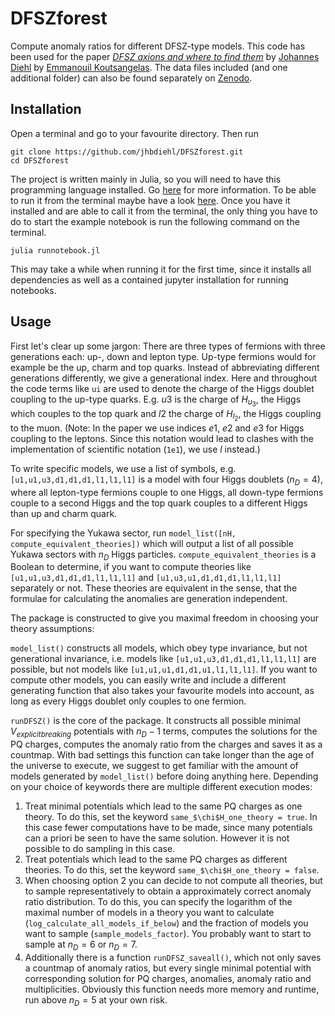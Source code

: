 # DFSZforest

Compute anomaly ratios for different DFSZ-type models. This code has been used for the paper [*DFSZ axions and where to find them*](https://arxiv.com) by [Johannes Diehl](https://scholar.google.com/citations?user=BrHSTFwAAAAJ) by [Emmanouil Koutsangelas](https://scholar.google.com/citations?user=9_w7hxYAAAAJ). The data files included (and one additional folder) can also be found separately on [Zenodo](https://zenodo.org/deposit/7620203).

## Installation

Open a terminal and go to your favourite directory. Then run

```shell
git clone https://github.com/jhbdiehl/DFSZforest.git
cd DFSZforest
```

The project is written mainly in Julia, so you will need to have this programming language installed. Go [here](https://julialang.org/) for more information. To be able to run it from the terminal maybe have a look [here](https://julialang.org/downloads/platform/). Once you have it installed and are able to call it from the terminal, the only thing you have to do to start the example notebook is run the following command on the terminal. 

```shell
julia runnotebook.jl
```

This may take a while when running it for the first time, since it installs all dependencies as well as a contained jupyter installation for running notebooks.

## Usage

First let's clear up some jargon: There are three types of fermions with three generations each: up-, down and lepton type. Up-type fermions would for example be the up, charm and top quarks. Instead of abbreviating different generations differently, we give a generational index. Here and throughout the code terms like `ui` are used to denote the charge of the Higgs doublet coupling to the up-type quarks. E.g. $u3$ is the charge of $H_{u_3}$, the Higgs which couples to the top quark and $l2$ the charge of $H_{l_2}$, the Higgs coupling to the muon. (Note: In the paper we use indices $e1$, $e2$ and $e3$ for Higgs coupling to the leptons. Since this notation would lead to clashes with the implementation of scientific notation (`1e1`), we use $l$ instead.)

To write specific models, we use a list of symbols, e.g. `[u1,u1,u3,d1,d1,d1,l1,l1,l1]` is a model with four Higgs doublets ($n_D=4$), where all lepton-type fermions couple to one Higgs, all down-type fermions couple to a second Higgs and the top quark couples to a different Higgs than up and charm quark.

For specifying the Yukawa sector, run
`
  model_list([nH, compute_equivalent_theories])
`
which will output a list of all possible Yukawa sectors with $n_D$ Higgs particles. `compute_equivalent_theories` is a Boolean to determine, if you want to compute theories like `[u1,u1,u3,d1,d1,d1,l1,l1,l1]` and `[u1,u3,u1,d1,d1,d1,l1,l1,l1]` separately or not. These theories are equivalent in the sense, that the formulae for calculating the anomalies are generation independent.

The package is constructed to give you maximal freedom in choosing your theory assumptions:

`model_list()` constructs all models, which obey type invariance, but not generational invariance, i.e. models like `[u1,u1,u3,d1,d1,d1,l1,l1,l1]` are possible, but not models like `[u1,u1,u1,d1,d1,u1,l1,l1,l1]`. If you want to compute other models, you can easily write and include a different generating function that also takes your favourite models into account, as long as every Higgs doublet only couples to one fermion.

`runDFSZ()` is the core of the package. It constructs all possible minimal $V_{explicit breaking}$ potentials with $n_D-1$ terms, computes the solutions for the PQ charges, computes the anomaly ratio from the charges and saves it as a countmap. With bad settings this function can take longer than the age of the universe to execute, we suggest to get familiar with the amount of models generated by `model_list()` before doing anything here. Depending on your choice of keywords there are multiple different execution modes:
1. Treat minimal potentials which lead to the same PQ charges as one theory. To do this, set the keyword `same_$\chi$H_one_theory = true`. In this case fewer computations have to be made, since many potentials can a priori be seen to have the same solution. However it is not possible to do sampling in this case.
2. Treat potentials which lead to the same PQ charges as different theories. To do this, set the keyword `same_$\chi$H_one_theory = false`.
3. When choosing option 2 you can decide to not compute all theories, but to sample representatively to obtain a approximately correct anomaly ratio distribution. To do this, you can specify the logarithm of the maximal number of models in a theory you want to calculate (`log_calculate_all_models_if_below`) and the fraction of models you want to sample (`sample_models_factor`). You probably want to start to sample at $n_D=6$ or $n_D=7$.
4. Additionally there is a function `runDFSZ_saveall()`, which not only saves a countmap of anomaly ratios, but every single minimal potential with corresponding solution for PQ charges, anomalies, anomaly ratio and multiplicities. Obviously this function needs more memory and runtime, run above $n_D=5$ at your own risk.
